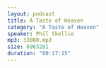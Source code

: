 ```yaml
---
layout: podcast
title: A Taste of Heaven
category: "A Taste of Heaven"
speaker: Phil Skellie
mp3: 33000.mp3
size: 6963281
duration: "00:17:15"
---
```



